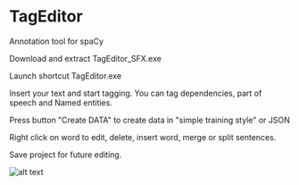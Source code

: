 # TagEditor
Annotation tool for spaCy

Download and extract TagEditor_SFX.exe 

Launch shortcut TagEditor.exe

Insert your text and start tagging. You can tag dependencies, part of speech and Named entities.

Press button "Create DATA" to create data in "simple training style" or JSON

Right click on word to edit, delete, insert word, merge or split sentences.

Save project for future editing.

![alt text](https://raw.githubusercontent.com/GitDimma/Tag-Editor/master/dep.png)
